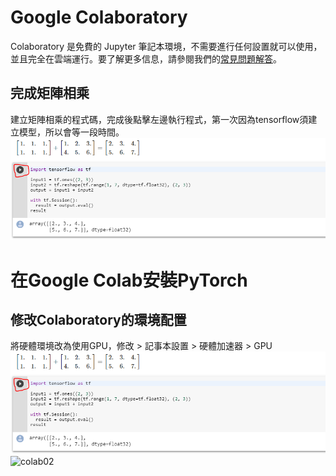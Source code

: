 # Google Colaboratory
Colaboratory 是免費的 Jupyter 筆記本環境，不需要進行任何設置就可以使用，並且完全在雲端運行。要了解更多信息，請參閱我們的[常見問題解答](https://colab.research.google.com/notebooks/basic_features_overview.ipynb)。

## 完成矩陣相乘
建立矩陣相乘的程式碼，完成後點擊左邊執行程式，第一次因為tensorflow須建立模型，所以會等一段時間。
![googlecola](/images/googlecola01.PNG)


# 在Google Colab安裝PyTorch
## 修改Colaboratory的環境配置
將硬體環境改為使用GPU，修改 > 記事本設置 > 硬體加速器 > GPU
![colab01](/images/googlecola01.PNG)
![colab02](/images/googlecola02.PNG)


